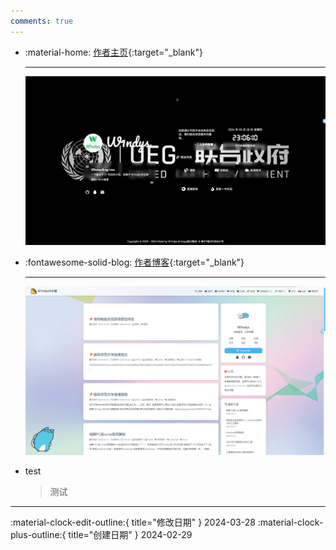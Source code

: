 ```yaml
---
comments: true
---
```


<!-- 在有网格卡片的页面中，万万不可使用格式化 -->
<div class="grid cards" markdown>

-   :material-home: [作者主页](https://w1ndys.top/){:target="\_blank"}

	---

	![](www.w1ndys.top.png)
    
-   :fontawesome-solid-blog: [作者博客](https://blog.w1ndys.top/){:target="\_blank"}

	---
	
   	![](blog.w1ndys.top.png)
   	

-   test

    > 测试

</div>

---

:material-clock-edit-outline:{ title="修改日期" } 2024-03-28
:material-clock-plus-outline:{ title="创建日期" } 2024-02-29
